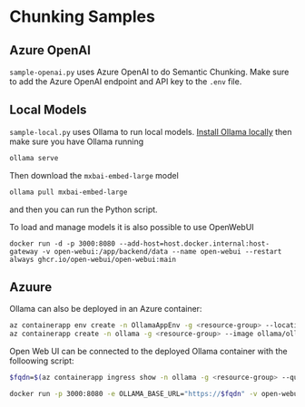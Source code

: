 # Chunking Samples

## Azure OpenAI

`sample-openai.py` uses Azure OpenAI to do Semantic Chunking. Make sure to add the Azure OpenAI endpoint and API key to the `.env` file.

## Local Models

`sample-local.py` uses Ollama to run local models. [Install Ollama locally](https://github.com/ollama/ollama) then make sure you have Ollama running

```bash
ollama serve
```

Then download the `mxbai-embed-large` model

```bash
ollama pull mxbai-embed-large
```

and then you can run the Python script.

To load and manage models it is also possible to use OpenWebUI

```
docker run -d -p 3000:8080 --add-host=host.docker.internal:host-gateway -v open-webui:/app/backend/data --name open-webui --restart always ghcr.io/open-webui/open-webui:main
```

## Azuure

Ollama can also be deployed in an Azure container:

```bash
az containerapp env create -n OllamaAppEnv -g <resource-group> --location <location>
az containerapp create -n ollama -g <resource-group> --image ollama/ollama:latest --environment OllamaAppEnv --ingress external --target-port 11434 --cpu 4 --memory 8Gi 
```

Open Web UI can be connected to the deployed Ollama container with the folloowing script:

```bash
$fqdn=$(az containerapp ingress show -n ollama -g <resource-group> --query "fqdn" -o tsv)

docker run -p 3000:8080 -e OLLAMA_BASE_URL="https://$fqdn" -v open-webui:/app/backend/data --name open-webui ghcr.io/open-webui/open-webui:main
```

